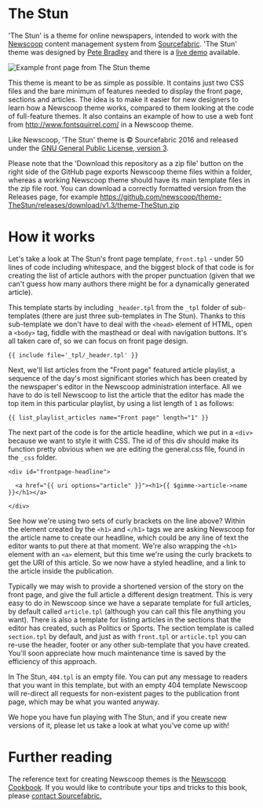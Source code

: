 The Stun
========

'The Stun' is a theme for online newspapers, intended to work with the <a href="http://www.sourcefabric.org/en/newscoop/">Newscoop</a> content management system from <a href="http://www.sourcefabric.org/">Sourcefabric</a>. 'The Stun' theme was designed by <a href="http://petebradley.co.uk/">Pete Bradley</a> and there is a <a href="http://thestun-dev.lab.sourcefabric.org/">live demo</a> available.

![Example front page from The Stun theme](https://raw.github.com/danielhjames/theme-TheStun/master/The_Stun-front.png)

This theme is meant to be as simple as possible. It contains just two CSS files and the bare minimum of features needed to display the front page, sections and articles. The idea is to make it easier for new designers to learn how a Newscoop theme works, compared to them looking at the code of full-feature themes. It also contains an
example of how to use a web font from http://www.fontsquirrel.com/ in a Newscoop theme.

Like Newscoop, 'The Stun' theme is &copy; Sourcefabric 2016 and released under the <a href="https://www.gnu.org/licenses/gpl.html">GNU General Public License, version 3</a>.

Please note that the 'Download this repository as a zip file' button on the right side of the GitHub page exports Newscoop theme files within a folder, whereas a working Newscoop theme should have its main template files in the zip file root. You can download a correctly formatted version from the Releases page, for example https://github.com/newscoop/theme-TheStun/releases/download/v1.3/theme-TheStun.zip

How it works
============

Let's take a look at The Stun's front page template, ```front.tpl``` - under 50 lines of code including whitespace, and the biggest block of that code is for creating the list of article authors with the proper punctuation (given that we can't guess how many authors there might be for a dynamically generated article).

This template starts by including ```_header.tpl``` from the ```_tpl``` folder of sub-templates (there are just three sub-templates in The Stun). Thanks to this sub-template we don't have to deal with the ```<head>``` element of HTML, open a ```<body>``` tag, fiddle with the masthead or deal with navigation buttons. It's all taken care of, so we can focus on front page design.

```
{{ include file='_tpl/_header.tpl' }}
```

Next, we'll list articles from the "Front page" featured article playlist, a sequence of the day's most significant stories which has been created by the newspaper's editor in the Newscoop administration interface. All we have to do is tell Newscoop to list the article that the editor has made the top item in this particular playlist, by using a list length of ```1``` as follows:

```
{{ list_playlist_articles name="Front page" length="1" }}
```

The next part of the code is for the article headline, which we put in a ```<div>``` because we want to style it with CSS. The id of this div should make its function pretty obvious when we are editing the general.css file, found in the ```_css``` folder.

```
<div id="frontpage-headline">

  <a href="{{ uri options="article" }}"><h1>{{ $gimme->article->name }}</h1></a>

</div>
```

See how we're using two sets of curly brackets on the line above? Within the element created by the ```<h1>``` and ```</h1>``` tags we are asking Newscoop for the article name to create our headline, which could be any line of text the editor wants to put there at that moment. We're also wrapping the ```<h1>``` element with an ```<a>``` element, but this time we're using the curly brackets to get the URI of this article. So we now have a styled headline, and a link to the article inside the publication.

Typically we may wish to provide a shortened version of the story on the front page, and give the full article a different design treatment. This is very easy to do in Newscoop since we have a separate template for full articles, by default called ```article.tpl``` (although you can call this file anything you want). There is also a template for listing articles in the sections that the editor has created, such as Politics or Sports. The section template is called ```section.tpl``` by default, and just as with ```front.tpl``` or ```article.tpl``` you can re-use the header, footer or any other sub-template that you have created. You'll soon appreciate how much maintenance time is saved by the efficiency of this approach.

In The Stun, ```404.tpl``` is an empty file. You can put any message to readers that you want in this template, but with an empty 404 template Newscoop will re-direct all requests for non-existent pages to the publication front page, which may be what you wanted anyway.

We hope you have fun playing with The Stun, and if you create new versions of it, please let us take a look at what you've come up with!

Further reading
===============

The reference text for creating Newscoop themes is the <a href="http://sourcefabric.booktype.pro/newscoop-44-cookbook/ready-to-cook/">Newscoop Cookbook</a>. If you would like to contribute your tips and tricks to this book, please <a href="https://www.sourcefabric.org/en/home/contact/">contact Sourcefabric.</a>
